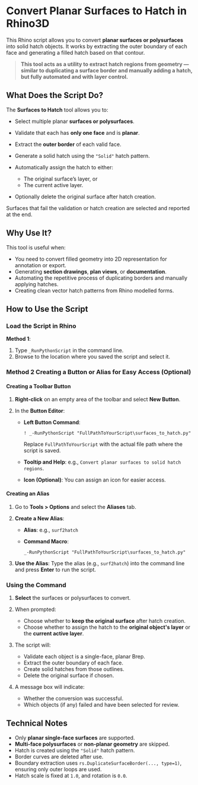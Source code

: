 # Convert Planar Surfaces to Hatch in Rhino3D

This Rhino script allows you to convert **planar surfaces or polysurfaces** into solid hatch objects. It works by extracting the outer boundary of each face and generating a filled hatch based on that contour.

> **This tool acts as a utility to extract hatch regions from geometry — similar to duplicating a surface border and manually adding a hatch, but fully automated and with layer control.**

## What Does the Script Do?

The **Surfaces to Hatch** tool allows you to:

* Select multiple planar **surfaces or polysurfaces**.
* Validate that each has **only one face** and is **planar**.
* Extract the **outer border** of each valid face.
* Generate a solid hatch using the `"Solid"` hatch pattern.
* Automatically assign the hatch to either:

  * The original surface’s layer, or
  * The current active layer.
* Optionally delete the original surface after hatch creation.

Surfaces that fail the validation or hatch creation are selected and reported at the end.

## Why Use It?

This tool is useful when:

* You need to convert filled geometry into 2D representation for annotation or export.
* Generating **section drawings**, **plan views**, or **documentation**.
* Automating the repetitive process of duplicating borders and manually applying hatches.
* Creating clean vector hatch patterns from Rhino modelled forms.

## How to Use the Script

### Load the Script in Rhino

**Method 1**:

1. Type `_RunPythonScript` in the command line.
2. Browse to the location where you saved the script and select it.

### Method 2 Creating a Button or Alias for Easy Access (Optional)

#### Creating a Toolbar Button

1. **Right-click** on an empty area of the toolbar and select **New Button**.
2. In the **Button Editor**:

   * **Left Button Command**:

     ```plaintext
     ! _-RunPythonScript "FullPathToYourScript\surfaces_to_hatch.py"
     ```

     Replace `FullPathToYourScript` with the actual file path where the script is saved.
   * **Tooltip and Help**: e.g., `Convert planar surfaces to solid hatch regions`.
   * **Icon (Optional)**: You can assign an icon for easier access.

#### Creating an Alias

1. Go to **Tools > Options** and select the **Aliases** tab.

2. **Create a New Alias**:

   * **Alias**: e.g., `surf2hatch`
   * **Command Macro**:

     ```plaintext
     _-RunPythonScript "FullPathToYourScript\surfaces_to_hatch.py"
     ```

3. **Use the Alias**: Type the alias (e.g., `surf2hatch`) into the command line and press **Enter** to run the script.

### Using the Command

1. **Select** the surfaces or polysurfaces to convert.
2. When prompted:

   * Choose whether to **keep the original surface** after hatch creation.
   * Choose whether to assign the hatch to the **original object's layer** or the **current active layer**.
3. The script will:

   * Validate each object is a single-face, planar Brep.
   * Extract the outer boundary of each face.
   * Create solid hatches from those outlines.
   * Delete the original surface if chosen.
4. A message box will indicate:

   * Whether the conversion was successful.
   * Which objects (if any) failed and have been selected for review.

## Technical Notes

* Only **planar single-face surfaces** are supported.
* **Multi-face polysurfaces** or **non-planar geometry** are skipped.
* Hatch is created using the `"Solid"` hatch pattern.
* Border curves are deleted after use.
* Boundary extraction uses `rs.DuplicateSurfaceBorder(..., type=1)`, ensuring only outer loops are used.
* Hatch scale is fixed at `1.0`, and rotation is `0.0`.
